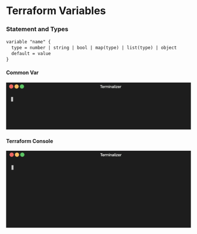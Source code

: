 # Terraform Variables

### Statement and Types

```
variable "name" {
  type = number | string | bool | map(type) | list(type) | object
  default = value
}

``` 

#### Common Var
<img src="https://github.com/lpcalisi/cloudsec-workshop-iac/blob/master/terraform/0_variables/gif/common_var.gif" />

#### Terraform Console
<img src="https://github.com/lpcalisi/cloudsec-workshop-iac/blob/master/terraform/0_variables/gif/tfconsole.gif" />
